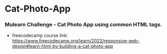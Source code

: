 # Cat-Photo-App
### Mulearn Challenge - Cat Photo App using common HTML tags.
- freecodecamp course link: https://www.freecodecamp.org/learn/2022/responsive-web-design#learn-html-by-building-a-cat-photo-app
